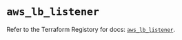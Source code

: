 # `aws_lb_listener`

Refer to the Terraform Registory for docs: [`aws_lb_listener`](https://registry.terraform.io/providers/hashicorp/aws/5.13.1/docs/resources/lb_listener).
